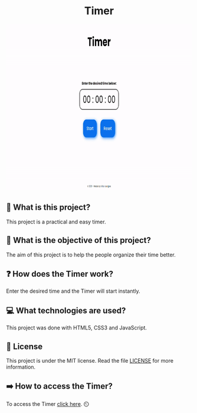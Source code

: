 <h1 align="center">Timer</h1>

<p align="center"><img src="media/gifs/gif.gif" width="800" height="450"></p>

## :pushpin: What is this project?
This project is a practical and easy timer.

## :thinking: What is the objective of this project?
The aim of this project is to help the people organize their time better.

## :question: How does the Timer work?
Enter the desired time and the Timer will start instantly.

## :computer: What technologies are used?
This project was done with HTML5, CSS3 and JavaScript.

## :pencil: License
This project is under the MIT license. Read the file [LICENSE](https://github.com/vitorjungles/timer/blob/master/LICENSE) for more information.

## :arrow_right: How to access the Timer?
To access the Timer [click here](https://vitorjungles.github.io/timer/). :timer_clock:
